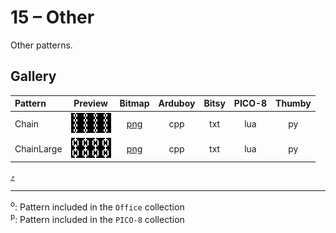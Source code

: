 # 15 – Other

Other patterns.

## Gallery

| Pattern | Preview | Bitmap | Arduboy | Bitsy | PICO-8 | Thumby |
| :--- | :---: | :---: | :---: | :---: | :---: | :---: |
| Chain | <img src="../previews/Chain.png" width="64" height="32" loading="lazy" alt="" role="none"> | [png](png/Chain.png) | cpp | txt | lua | py
| ChainLarge | <img src="../previews/ChainLarge.png" width="64" height="32" loading="lazy" alt="" role="none"> | [png](png/ChainLarge.png) | cpp | txt | lua | py

[`⤴`](#gallery)

---

<sup>o</sup>: Pattern included in the `Office` collection  
<sup>p</sup>: Pattern included in the `PICO-8` collection 

<br>

